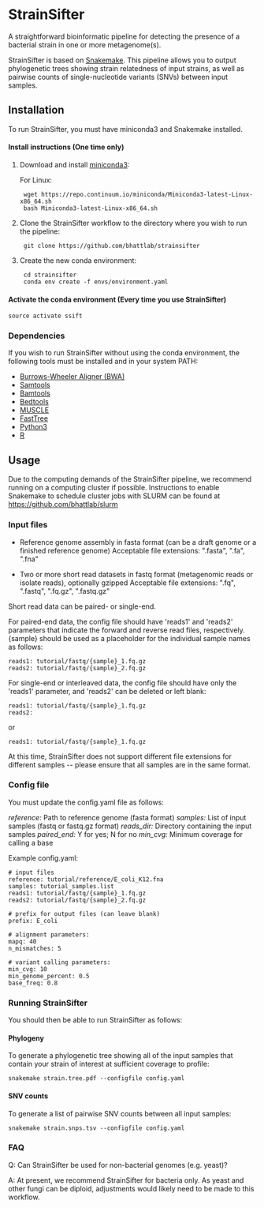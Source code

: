 # StrainSifter

A straightforward bioinformatic pipeline for detecting the presence of a bacterial strain in one or more metagenome(s).

StrainSifter is based on [Snakemake](https://snakemake.readthedocs.io/en/stable/). This pipeline allows you to output phylogenetic trees showing strain relatedness of input strains, as well as pairwise counts of single-nucleotide variants (SNVs) between input samples.

## Installation

To run StrainSifter, you must have miniconda3 and Snakemake installed.

#### Install instructions (One time only)
1. Download and install [miniconda3](https://conda.io/miniconda.html):

    For Linux:
    
        wget https://repo.continuum.io/miniconda/Miniconda3-latest-Linux-x86_64.sh
        bash Miniconda3-latest-Linux-x86_64.sh

2. Clone the StrainSifter workflow to the directory where you wish to run the pipeline:

        git clone https://github.com/bhattlab/strainsifter

3. Create the new conda environment:

        cd strainsifter
        conda env create -f envs/environment.yaml

#### Activate the conda environment (Every time you use StrainSifter)

    source activate ssift
    
### Dependencies

If you wish to run StrainSifter without using the conda environment, the following tools must be installed and in your system PATH:
* [Burrows-Wheeler Aligner (BWA)](http://bio-bwa.sourceforge.net)
* [Samtools](http://www.htslib.org)
* [Bamtools](https://github.com/pezmaster31/bamtools)
* [Bedtools](http://bedtools.readthedocs.io/en/latest/)
* [MUSCLE](https://www.drive5.com/muscle/)
* [FastTree](http://www.microbesonline.org/fasttree/)
* [Python3](https://www.python.org/downloads/)
* [R](https://www.r-project.org)

## Usage

Due to the computing demands of the StrainSifter pipeline, we recommend running on a computing cluster if possible.
Instructions to enable Snakemake to schedule cluster jobs with SLURM can be found at https://github.com/bhattlab/slurm

### Input files

* Reference genome assembly in fasta format (can be a draft genome or a finished reference genome)
Acceptable file extensions: ".fasta", ".fa", ".fna"

* Two or more short read datasets in fastq format (metagenomic reads or isolate reads), optionally gzipped
Acceptable file extensions: ".fq", ".fastq", ".fq.gz", ".fastq.gz"

Short read data can be paired- or single-end.

For paired-end data, the config file should have 'reads1' and 'reads2' parameters that indicate the forward and reverse read files, respectively. {sample} should be used as a placeholder for the individual sample names as follows:

    reads1: tutorial/fastq/{sample}_1.fq.gz
    reads2: tutorial/fastq/{sample}_2.fq.gz

For single-end or interleaved data, the config file should have only the 'reads1' parameter, and 'reads2' can be deleted or left blank:

    reads1: tutorial/fastq/{sample}_1.fq.gz
    reads2:
    
or

    reads1: tutorial/fastq/{sample}_1.fq.gz

At this time, StrainSifter does not support different file extensions for different samples -- please ensure that all samples are in the same format.

### Config file

You must update the config.yaml file as follows:

*reference:* Path to reference genome (fasta format)
*samples:* List of input samples (fastq or fastq.gz format)
*reads_dir:* Directory containing the input samples
*paired_end:* Y for yes; N for no
*min_cvg:* Minimum coverage for calling a base

Example config.yaml:

    # input files
    reference: tutorial/reference/E_coli_K12.fna
    samples: tutorial_samples.list
    reads1: tutorial/fastq/{sample}_1.fq.gz
    reads2: tutorial/fastq/{sample}_2.fq.gz

    # prefix for output files (can leave blank)
    prefix: E_coli

    # alignment parameters:
    mapq: 40
    n_mismatches: 5

    # variant calling parameters:
    min_cvg: 10
    min_genome_percent: 0.5
    base_freq: 0.8

### Running StrainSifter

You should then be able to run StrainSifter as follows:

#### Phylogeny

To generate a phylogenetic tree showing all of the input samples that contain your strain of interest at sufficient coverage to profile:

    snakemake strain.tree.pdf --configfile config.yaml

#### SNV counts

To generate a list of pairwise SNV counts between all input samples:

    snakemake strain.snps.tsv --configfile config.yaml

### FAQ

Q: Can StrainSifter be used for non-bacterial genomes (e.g. yeast)?

A: At present, we recommend StrainSifter for bacteria only. As yeast and other fungi can be diploid, adjustments would likely need to be made to this workflow.
